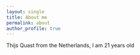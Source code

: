 ```yaml
---
layout: single
title: About me
permalink: about
author_profile: true
---
```


Thijs Quast from the Netherlands, I am 21 years old



